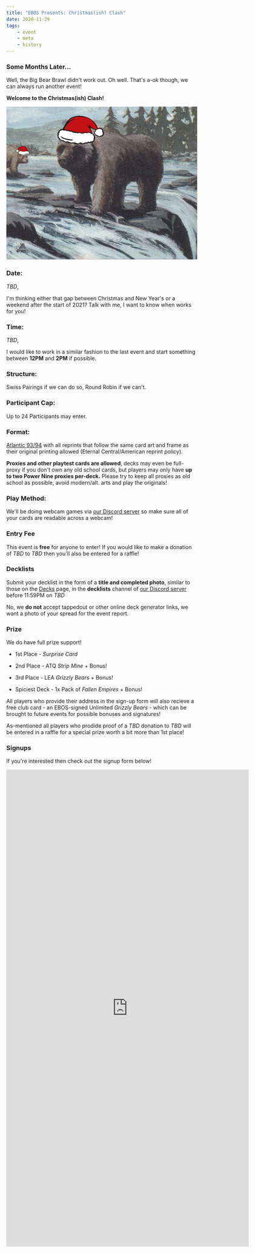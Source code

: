 ```yaml
---
title: "EBOS Presents: Christmas(ish) Clash"
date: 2020-11-29
tags:
    - event
    - meta
    - history
---
```


### Some Months Later...

Well, the Big Bear Brawl didn't work out. Oh well. That's a-ok though, we can always run another event! 

**Welcome to the Christmas(ish) Clash!**

![TFC](/assets/images/christmasclash.png)

### Date:
*TBD*, 

I'm thinking either that gap between Christmas and New Year's or a weekend after the start of 2021? Talk with me, I want to know when works for you!

### Time:
*TBD*, 

I would like to work in a similar fashion to the last event and start something between **12PM** and **2PM** if possible.

### Structure:
Swiss Pairings if we can do so, Round Robin if we can't.

### Participant Cap:
Up to 24 Participants may enter.

### Format:
[Atlantic 93/94](https://sentineloldschoolmtg.com/atlantic-93-94/) with all reprints that follow the same card art and frame as their original printing allowed (Eternal Central/American reprint policy).

**Proxies and other playtest cards are allowed**, decks may even be full-proxy if you don't own any old school cards, but players may only have **up to two Power Nine proxies per-deck.** Please try to keep all proxies as old school as possible, avoid modern/alt. arts and play the originals!

### Play Method:
We'll be doing webcam games via [our Discord server](https://discord.gg/fDdeJj5) so make sure all of your cards are readable across a webcam!

### Entry Fee
This event is **free** for anyone to enter! If you would like to make a donation of *TBD* to *TBD* then you'll also be entered for a raffle!

### Decklists
Submit your decklist in the form of a **title and completed photo**, similar to those on the [Decks](/decks/) page, in the **decklists** channel of [our Discord server](https://discord.gg/fDdeJj5) before 11:59PM on *TBD* 

No, we **do not** accept tappedout or other online deck generator links, we want a photo of your spread for the event report.

### Prize
We do have full prize support!

* 1st Place - *Surprise Card*

* 2nd Place - ATQ *Strip Mine* + Bonus!

* 3rd Place - LEA *Grizzly Bears* + Bonus!

* Spiciest Deck - 1x Pack of *Fallen Empires* + Bonus!

All players who provide their address in the sign-up form will also recieve a free club card - an EBOS-signed Unlimited *Grizzly Bears* - which can be brought to future events for possible bonuses and signatures!

As-mentioned all players who prodide proof of a *TBD* donation to *TBD* will be entered in a raffle for a special prize worth a bit more than 1st place!


### Signups
If you're interested then check out the signup form below!

<iframe src="https://docs.google.com/forms/d/e/1FAIpQLSfst0e__e1PCDKHC6ld8-qu1Eq0MaYuRF_CRU2Dl3qKCVkh9A/viewform?embedded=true" width="640" height="1258" frameborder="0" marginheight="0" marginwidth="0">Loading…</iframe>

